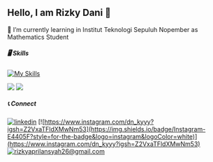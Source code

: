## Hello, I am Rizky Dani 👋

🌱 I’m currently learning in Institut Teknologi Sepuluh Nopember as Mathematics Student
##### 🖥️ Skills
[![My Skills](https://skillicons.dev/icons?i=java,python,latex&theme=light)](https://skillicons.dev)

<img src="https://img.shields.io/badge/Numpy-777BB4?style=for-the-badge&logo=numpy&logoColor=white" />
<img src="https://img.shields.io/badge/Pandas-2C2D72?style=for-the-badge&logo=pandas&logoColor=white" />

##### 📞 Connect
[![linkedin](https://img.shields.io/badge/LinkedIn-0077B5?style=for-the-badge&logo=linkedin&logoColor=white)](https://www.linkedin.com/in/rizkydaniap/) [![https://www.instagram.com/dn_kyyy?igsh=Z2VxaTFldXMwNm53](https://img.shields.io/badge/Instagram-E4405F?style=for-the-badge&logo=instagram&logoColor=white)](https://www.instagram.com/dn_kyyy?igsh=Z2VxaTFldXMwNm53) [![rizkyaprilansyah26@gmail.com](https://img.shields.io/badge/Gmail-D14836?style=for-the-badge&logo=gmail&logoColor=white)](rizkyaprilansyah26@gmail.com)

